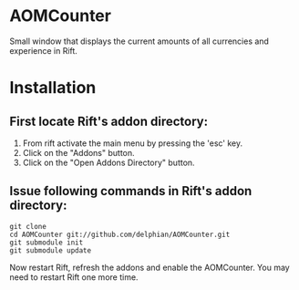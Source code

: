 AOMCounter
==========

Small window that displays the current amounts of all currencies and experience in Rift.

Installation
==========

First locate Rift's addon directory:
-----

1. From rift activate the main menu by pressing the 'esc' key.
2. Click on the "Addons" button.
3. Click on the "Open Addons Directory" button.

Issue following commands in Rift's addon directory:
-----

    git clone
    cd AOMCounter git://github.com/delphian/AOMCounter.git
    git submodule init
    git submodule update

Now restart Rift, refresh the addons and enable the AOMCounter. You may need to restart
Rift one more time.